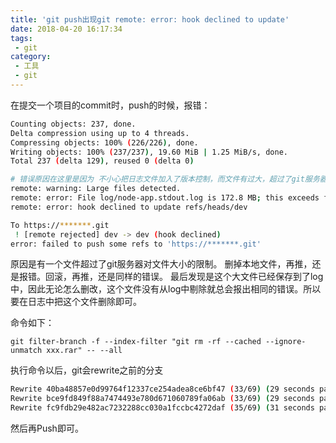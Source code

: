 ```yaml
---
title: 'git push出现git remote: error: hook declined to update'
date: 2018-04-20 16:17:34
tags:
 - git
category:
 - 工具
 - git
---
```


在提交一个项目的commit时，push的时候，报错：
<!--more-->
```bash
Counting objects: 237, done.
Delta compression using up to 4 threads.
Compressing objects: 100% (226/226), done.
Writing objects: 100% (237/237), 19.60 MiB | 1.25 MiB/s, done.
Total 237 (delta 129), reused 0 (delta 0)

# 错误原因在这里是因为 不小心把日志文件加入了版本控制，而文件有过大，超过了git服务器的要求
remote: warning: Large files detected.
remote: error: File log/node-app.stdout.log is 172.8 MB; this exceeds file size limit of 100.0 MB
remote: error: hook declined to update refs/heads/dev

To https://*******.git
 ! [remote rejected] dev -> dev (hook declined)
error: failed to push some refs to 'https://*******.git'

```
原因是有一个文件超过了git服务器对文件大小的限制。
删掉本地文件，再推，还是报错。回滚，再推，还是同样的错误。
最后发现是这个大文件已经保存到了log中，因此无论怎么删改，这个文件没有从log中剔除就总会报出相同的错误。所以要在日志中把这个文件删除即可。

命令如下：
```
git filter-branch -f --index-filter "git rm -rf --cached --ignore-unmatch xxx.rar" -- --all
```
执行命令以后，git会rewrite之前的分支
```bash
Rewrite 40ba48857e0d99764f12337ce254adea8ce6bf47 (33/69) (29 seconds passed, remaining 31 predicted)    rm 'log/node-app.stdout.log'
Rewrite bce9fd849f88a7474493e780d671060789fa06ab (33/69) (29 seconds passed, remaining 31 predicted)    rm 'log/node-app.stdout.log'
Rewrite fc9fdb29e482ac7232288cc030a1fccbc4272daf (35/69) (31 seconds passed, remaining 30 predicted)    rm 'log/node-app.stdout.log'
```
然后再Push即可。
